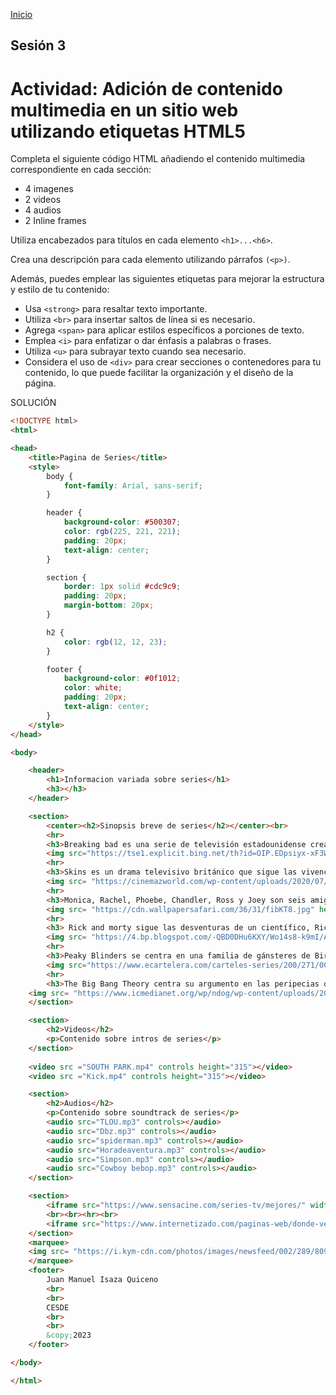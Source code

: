 <!-- No borrar o modificar -->
[Inicio](./index.md)

## Sesión 3 


<!-- Su documentación aquí -->
# Actividad: Adición de contenido multimedia en un sitio web utilizando etiquetas HTML5

Completa el siguiente código HTML añadiendo el contenido multimedia correspondiente en cada sección:

- 4 imagenes
- 2 videos
- 4 audios
- 2 Inline frames

Utiliza encabezados para títulos en cada elemento `<h1>...<h6>`.

Crea una descripción para cada elemento utilizando párrafos `(<p>)`.

Además, puedes emplear las siguientes etiquetas para mejorar la estructura y estilo de tu contenido:

- Usa `<strong>` para resaltar texto importante.
- Utiliza `<br>` para insertar saltos de línea si es necesario.
- Agrega `<span>` para aplicar estilos específicos a porciones de texto.
- Emplea `<i>` para enfatizar o dar énfasis a palabras o frases.
- Utiliza `<u>` para subrayar texto cuando sea necesario.
- Considera el uso de `<div>` para crear secciones o contenedores para tu contenido, lo que puede facilitar la organización y el diseño de la página.

SOLUCIÓN    

```html
<!DOCTYPE html>
<html>

<head>
    <title>Pagina de Series</title>
    <style>
        body {
            font-family: Arial, sans-serif;
        }

        header {
            background-color: #500307;
            color: rgb(225, 221, 221);
            padding: 20px;
            text-align: center;
        }

        section {
            border: 1px solid #cdc9c9;
            padding: 20px;
            margin-bottom: 20px;
        }

        h2 {
            color: rgb(12, 12, 23);
        }

        footer {
            background-color: #0f1012;
            color: white;
            padding: 20px;
            text-align: center;
        }
    </style>
</head>

<body>

    <header>
        <h1>Informacion variada sobre series</h1>
        <h3></h3>
    </header>

    <section>
        <center><h2>Sinopsis breve de series</h2></center><br>
        <hr>
        <h3>Breaking bad es una serie de televisión estadounidense creada en 2008 por Vince Gilligan. Fue emitida por la cadena AMC y protagonizada por Bryan Cranston, quien interpreta a un químico que se involucra en el mundo del tráfico de drogas para asegurar el futuro económico de su familia.</h3>
        <img src="https://tse1.explicit.bing.net/th?id=OIP.EDpsiyx-xF3WkBSBJ_dfSwHaKf&pid=Api&P=0&h=180" height="300" width="300"/><br>
        <hr>
        <h3>Skins es un drama televisivo británico que sigue las vivencias de un grupo de jóvenes en Brístol, al suroeste de Inglaterra. Se centra en las tensas vidas del grupo adolescente que viven los dos últimos años de instituto. Esta polémica serie ganó un premio BAFTA otorgado por el público y recibió una nominación a la mejor serie dramática.</h3>
        <img src= "https://cinemazworld.com/wp-content/uploads/2020/07/skins-1.jpg" height="210 "/>
        <hr>
        <h3>Monica, Rachel, Phoebe, Chandler, Ross y Joey son seis amigos treintañeros que viven en Nueva York. Juntos afrontan con humor las dificultades propias de su edad: líos amorosos, trabajo, familia y su propia convivencia.</h3>
        <img src= "https://cdn.wallpapersafari.com/36/31/fibKT8.jpg" height="260 "/>
        <hr>
        <h3> Rick and morty sigue las desventuras de un científico, Rick Sanchez, y su fácilmente influenciable nieto, Morty, quienes pasan el tiempo entre la vida doméstica y los viajes espaciales, temporales e intergalácticos.</h3>
        <img src= "https://4.bp.blogspot.com/-QBD0DHu6KXY/Wo14s8-k9mI/AAAAAAAAqY0/xaNuQiTlAk41HU7BpoHvOdCxhAChbtlTACLcBGAs/s1600/rickandmorty1.jpg" height="300"/>
        <hr>
        <h3>Peaky Blinders se centra en una familia de gánsteres de Birmingham, durante los años veinte y del ascenso de su jefe, Thomas Shelby, un mafioso que dominará toda Inglaterra, después de afrontar una terrible guerra.</h3>
        <img src="https://www.ecartelera.com/carteles-series/200/271/004_p.jpg" />
        <hr>
        <h3>The Big Bang Theory centra su argumento en las peripecias de cuatro jóvenes científicos tan inteligentes como torpes en la vida social. Trabajan en el California Institute of Technology, el célebre CalTech con sede en Pasadena. Sus rutinas están muy marcadas por su aficiones: la ciencia ficción, los comics, los videojuegos, la Tierra Media de Tolkien, los últimos adelantos en física, robótica, informática, etc.</h3>
    <img src= "https://www.icmedianet.org/wp/ndog/wp-content/uploads/2014/06/BigBangTheorySeason8.jpg" height="350" />
    </section>

    <section>
        <h2>Videos</h2>
        <p>Contenido sobre intros de series</p>
    </section>
    
    <video src ="SOUTH PARK.mp4" controls height="315"></video>
    <video src ="Kick.mp4" controls height="315"></video>

    <section>
        <h2>Audios</h2>
        <p>Contenido sobre soundtrack de series</p>
        <audio src="TLOU.mp3" controls></audio>
        <audio src="Dbz.mp3" controls></audio>
        <audio src="spiderman.mp3" controls></audio>
        <audio src="Horadeaventura.mp3" controls></audio>
        <audio src="Simpson.mp3" controls></audio>
        <audio src="Cowboy bebop.mp3" controls></audio>
    </section>

    <section>
        <iframe src="https://www.sensacine.com/series-tv/mejores/" width="900" height="800"></iframe>
        <br><br><hr><br>
        <iframe src="https://www.internetizado.com/paginas-web/donde-ver-series-online-gratis" width="900" height="800"></iframe>
    </section>
    <marquee>
    <img src= "https://i.kym-cdn.com/photos/images/newsfeed/002/289/809/9e0.jpg" height="80"/>
    </marquee>
    <footer>
        Juan Manuel Isaza Quiceno
        <br>
        <br>
        CESDE
        <br>
        <br>
        &copy;2023
    </footer>

</body>

</html>
```




